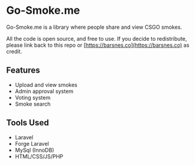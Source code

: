 # Go-Smoke.me
Go-Smoke.me is a library where people share and view CSGO smokes. 


All the code is open source, and free to use. If you decide to redistribute, please link back to this repo or [https://barsnes.co](https://barsnes.co) as credit.

## Features

* Upload and view smokes
* Admin approval system
* Voting system
* Smoke search


## Tools Used

* Laravel
* Forge Laravel
* MySql (InnoDB)
* HTML/CSS/JS/PHP



